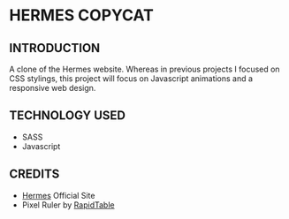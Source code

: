# HERMES COPYCAT

## INTRODUCTION
A clone of the Hermes website. Whereas in previous projects I focused on CSS stylings, this project will focus on Javascript animations and a responsive web design.

## TECHNOLOGY USED
- SASS   
- Javascript  

## CREDITS
- [Hermes](https://hermes.com/) Official Site   
- Pixel Ruler by [RapidTable](https://www.rapidtables.com/web/tools/pixel-ruler.html)   